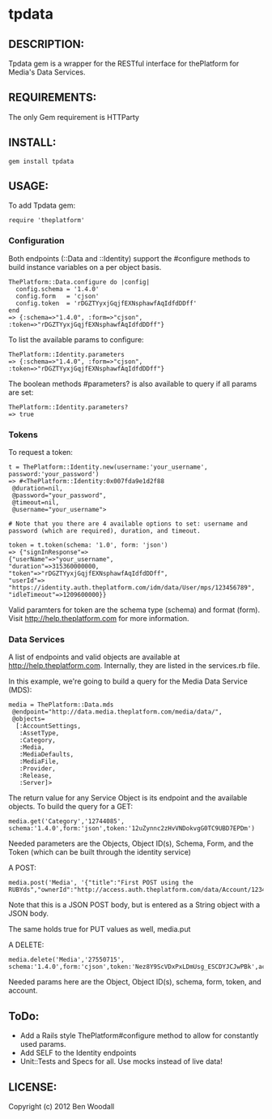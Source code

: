 # tpdata

## DESCRIPTION:

Tpdata gem is a wrapper for the RESTful interface for thePlatform for Media's Data Services.


## REQUIREMENTS:

The only Gem requirement is HTTParty

## INSTALL:

    gem install tpdata

## USAGE:

To add Tpdata gem:

    require 'theplatform'

### Configuration
Both endpoints (::Data and ::Identity) support the #configure methods to build instance variables on a per object basis.

    ThePlatform::Data.configure do |config|
      config.schema = '1.4.0'
      config.form   = 'cjson'
      config.token  = 'rDGZTYyxjGqjfEXNsphawfAqIdfdDDff'
    end
    => {:schema=>"1.4.0", :form=>"cjson", :token=>"rDGZTYyxjGqjfEXNsphawfAqIdfdDDff"}

To list the available params to configure:

    ThePlatform::Identity.parameters
    => {:schema=>"1.4.0", :form=>"cjson", :token=>"rDGZTYyxjGqjfEXNsphawfAqIdfdDDff"}

The boolean methods #parameters? is also available to query if all params are set:

    ThePlatform::Identity.parameters?
    => true

### Tokens
To request a token:

    t = ThePlatform::Identity.new(username:'your_username', password:'your_password')
    => #<ThePlatform::Identity:0x007fda9e1d2f88
     @duration=nil,
     @password="your_password",
     @timeout=nil,
     @username="your_username">

    # Note that you there are 4 available options to set: username and password (which are required), duration, and timeout.

    token = t.token(schema: '1.0', form: 'json')
    => {"signInResponse"=>
    {"userName"=>"your_username",
    "duration"=>315360000000,
    "token"=>"rDGZTYyxjGqjfEXNsphawfAqIdfdDDff",
    "userId"=>
    "https://identity.auth.theplatform.com/idm/data/User/mps/123456789",
    "idleTimeout"=>1209600000}}

Valid paramters for token are the schema type (schema) and format (form).  Visit http://help.theplatform.com for more information.

### Data Services
A list of endpoints and valid objects are available at http://help.theplatform.com.  Internally, they are listed in the services.rb file.

In this example, we're going to build a query for the Media Data Service (MDS):

    media = ThePlatform::Data.mds
     @endpoint="http://data.media.theplatform.com/media/data/",
     @objects=
      [:AccountSettings,
       :AssetType,
       :Category,
       :Media,
       :MediaDefaults,
       :MediaFile,
       :Provider,
       :Release,
       :Server]>

The return value for any Service Object is its endpoint and the available objects.
To build the query for a GET:

    media.get('Category','12744085', schema:'1.4.0',form:'json',token:'12uZynnc2zHvVNDokvgG0TC9UBD7EPDm')

Needed parameters are the Objects, Object ID(s), Schema, Form, and the Token (which can be built through the identity service)

A POST:

    media.post('Media', '{"title":"First POST using the RUBYds","ownerId":"http://access.auth.theplatform.com/data/Account/123456789"}',schema:'1.4.0',form:'cjson',token:'Nez8Y9ScVDxPxLDmUsg_ESCDYJCJwPBk',account:'My_Account')

Note that this is a JSON POST body, but is entered as a String object with a JSON body.

The same holds true for PUT values as well, media.put

A DELETE:

    media.delete('Media','27550715', schema:'1.4.0',form:'cjson',token:'Nez8Y9ScVDxPxLDmUsg_ESCDYJCJwPBk',account:'My_Account')

Needed params here are the Object, Object ID(s), schema, form, token, and account.

## ToDo:
* Add a Rails style ThePlatform#configure method to allow for constantly used params.
* Add SELF to the Identity endpoints
* Unit::Tests and Specs for all.  Use mocks instead of live data!

## LICENSE:

Copyright (c) 2012 Ben Woodall
